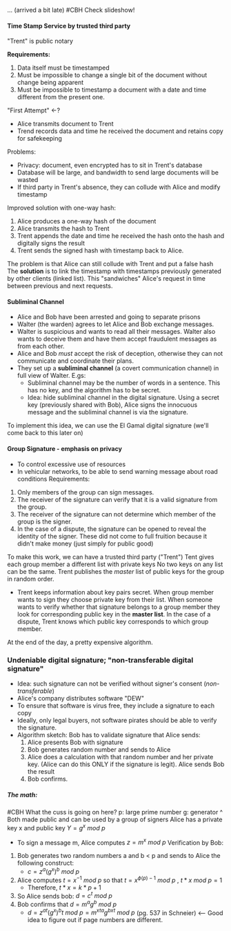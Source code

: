 ... (arrived a bit late) #CBH Check slideshow!

#### Time Stamp Service by trusted third party
"Trent" is public notary 

**Requirements:**
1. Data itself must be timestamped
2. Must be impossible to change a single bit of the document without change being apparent
3. Must be impossible to timestamp a document with a date and time different from the present one.

"First Attempt" <-?
- Alice transmits document to Trent
- Trend records data and time he received the document and retains copy for safekeeping

Problems:
- Privacy: document, even encrypted has to sit in Trent's database
- Database will be large, and bandwidth to send large documents will be wasted
- If third party in Trent's absence, they can collude with Alice and modify timestamp

Improved solution with one-way hash:
1. Alice produces a one-way hash of the document
2. Alice transmits the hash to Trent
3. Trent appends the date and time he received the hash onto the hash and digitally signs the result
4. Trent sends the signed hash with timestamp back to Alice.

The problem is that Alice can still collude with Trent and put a false hash
The **solution** is to link the timestamp with timestamps previously generated by other clients (linked list). This "sandwiches" Alice's request in time between previous and next requests.

#### Subliminal Channel
- Alice and Bob have been arrested and going to separate prisons
- Walter (the warden) agrees to let Alice and Bob exchange messages.
- Walter is suspicious and wants to read all their messages. Walter also wants to deceive them and have them accept fraudulent messages as from each other.
- Alice and Bob *must* accept the risk of deception, otherwise they can not communicate and coordinate their plans.
- They set up a **subliminal channel** (a covert communication channel) in full view of Walter. E.gs:
	- Subliminal channel may be the number of words in a sentence. This has no key, and the algorithm has to be secret.
	- Idea: hide subliminal channel in the digital signature. Using a secret key (previously shared with Bob), Alice signs the innocuous message and the subliminal channel is via the signature.

To implement this idea, we can use the El Gamal digital signature (we'll come back to this later on)

#### Group Signature - emphasis on privacy
- To control excessive use of resources
- In vehicular networks, to be able to send warning message about road conditions
Requirements:
1. Only members of the group can sign messages.
2. The receiver of the signature can verify that it is a valid signature from the group.
3. The receiver of the signature can not determine which member of the group is the signer.
4. In the case of a dispute, the signature can be opened to reveal the identity of the signer.
These did not come to full fruition because it didn't make money (just simply for public good)

To make this work, we can have a trusted third party ("Trent")
Tent gives each group member a different list with private keys
No two keys on any list can be the same.
Trent publishes the *master* list of public keys for the group in random order.
- Trent keeps information about key pairs secret.
When group member wants to sign they choose private key from their list.
When someone wants to verify whether that signature belongs to a group member they look for corresponding public key in the **master list**.
In the case of a dispute, Trent knows which public key corresponds to which group member.

At the end of the day, a pretty expensive algorithm.

### Undeniable digital signature; "non-transferable digital signature"
- Idea: such signature can not be verified without signer's consent (*non-transferable*)
- Alice's company distributes software "DEW"
- To ensure that software is virus free, they include a signature to each copy
- Ideally, only legal buyers, not software pirates should be able to verify the signature.
- Algorithm sketch: Bob has to validate signature that Alice sends:
	1. Alice presents Bob with signature
	2. Bob generates random number and sends to Alice
	3. Alice does a calculation with that random number and her private key. (Alice can do this ONLY if the signature is legit). Alice sends Bob the result
	4. Bob confirms.

##### The math:
#CBH What the cuss is going on here?
p: large prime number
g: generator
^ Both made public and can be used by a group of signers
Alice has a private key x and public key $Y=g^x\ mod\ p$
- To sign a message m, Alice computes $z=m^x\ mod\ p$
Verification by Bob:
1. Bob generates two random numbers a and b < p and sends to Alice the following construct:
	- $c = z^a(g^x)^b\ mod\ p$
2. Alice computes $t=x^{-1}\ mod\ p$ so that $t=x^{\phi(p)-1}\ mod\ p$ , $t*x\ mod\ p = 1$
	- Therefore, $t*x=k*p+1$
3. So Alice sends bob: $d = c^t\ mod\ p$
4. Bob confirms that $d=m^ag^b\ mod\ p$
	- $d=z^{at}(g^x)^bt\ mod\ p = m^{xta}g^{bxt}\ mod\ p$
(pg. 537 in Schneier) <-- Good idea to figure out if page numbers are different.

